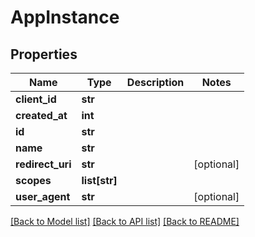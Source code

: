 # AppInstance

## Properties
Name | Type | Description | Notes
------------ | ------------- | ------------- | -------------
**client_id** | **str** |  | 
**created_at** | **int** |  | 
**id** | **str** |  | 
**name** | **str** |  | 
**redirect_uri** | **str** |  | [optional] 
**scopes** | **list[str]** |  | 
**user_agent** | **str** |  | [optional] 

[[Back to Model list]](../README.md#documentation-for-models) [[Back to API list]](../README.md#documentation-for-api-endpoints) [[Back to README]](../README.md)

